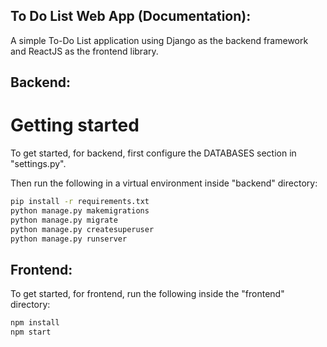 ## To Do List Web App (Documentation):
A simple To-Do List application using Django as the backend framework and ReactJS as the frontend library.

## Backend:

# Getting started

To get started, for backend, first configure the DATABASES section in "settings.py".

Then run the following in a virtual environment inside "backend" directory:



``` bash
pip install -r requirements.txt
python manage.py makemigrations
python manage.py migrate
python manage.py createsuperuser
python manage.py runserver
```

## Frontend:

To get started, for frontend, run the following inside the "frontend" directory:


``` bash
npm install
npm start
```

